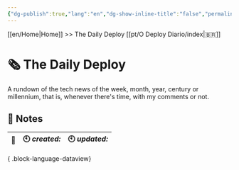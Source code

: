 ```yaml
---
{"dg-publish":true,"lang":"en","dg-show-inline-title":"false","permalink":"/en/the-daily-deploy/index/","dgShowInlineTitle":"false","dgPassFrontmatter":true}
---
```


[[en/Home\|Home]] >> The Daily Deploy [[pt/O Deploy Diario/index\|🇧🇷]]

# 🗞️ The Daily Deploy

A rundown of the tech news of the week, month, year, century or millennium, that is, whenever there's time, with my comments or not.

## 📒 Notes

| 🔗 | 🕙 *created:* | 🕙 *updated:* |
| -- | ------------- | ------------- |

{ .block-language-dataview}